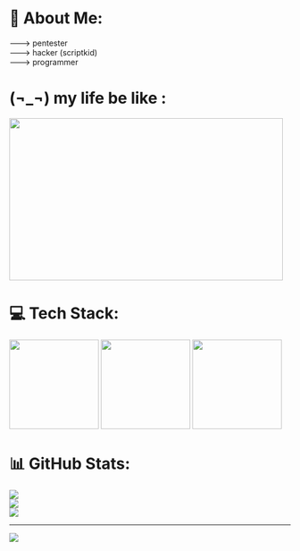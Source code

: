# 💫 About Me:
---> pentester<br>---> hacker (scriptkid)<br>---> programmer
                                                        
# (¬_¬) my life be like :

<img src="https://github.com/user-attachments/assets/c4d03f9d-b06c-4045-b9a9-cc65a2c7c8f6" width="490" height="290" />

# 💻 Tech Stack:
<img src="https://github.com/user-attachments/assets/2b469ff4-61fa-4e4a-8613-d06a9f62b74c" width="160" height="160" />
<img src="https://github.com/user-attachments/assets/5f5ddde9-e5b4-40d8-a9a3-ad632e7c28f7" width="160" height="160" />
<img src="https://github.com/user-attachments/assets/94c8b77d-056d-4005-93d1-cc5ba1605636" width="160" height="160" />

# 📊 GitHub Stats:
![](https://github-readme-stats.vercel.app/api?username=ostovar1389&theme=dark&hide_border=false&include_all_commits=false&count_private=false)<br/>
![](https://github-readme-streak-stats.herokuapp.com/?user=ostovar1389&theme=dark&hide_border=false)<br/>
![](https://github-readme-stats.vercel.app/api/top-langs/?username=ostovar1389&theme=dark&hide_border=false&include_all_commits=false&count_private=false&layout=compact)

---
[![](https://visitcount.itsvg.in/api?id=ostovar1389&icon=0&color=0)](https://visitcount.itsvg.in)

<!-- Proudly created with GPRM ( https://gprm.itsvg.in ) -->

